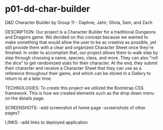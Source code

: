 # p01-dd-char-builder

D&D Character Builder
by Group 11 - Daphne, Jahir, Olivia, Sam, and Zach

DESCRIPTION:
Our project is a Character Builder for a traditional Dungeons and Dragons game. We decided on this concept because we wanted to make something that would allow the user to be as creative as possible, yet still provide them with a clear and organized Character Sheet once they're finished. In order to accomplish that, our project allows them to walk step by step through choosing a name, species, class, and more. They can also "roll the dice" to get randomized stats for their character. At the end, they submit their character and receive a Character Sheet that they can use as a reference throughout their game, and which can be stored in a Gallery to return to at a later time.

TECHNOLOGIES:
To create this project we utilized the Bootstrap CSS framework. This is how we created elements such as the drop down menu on the details page.

SCREENSHOTS:
-add screenshot of home page
-screenshots of other pages?

LINKS:
-add links to deployed application